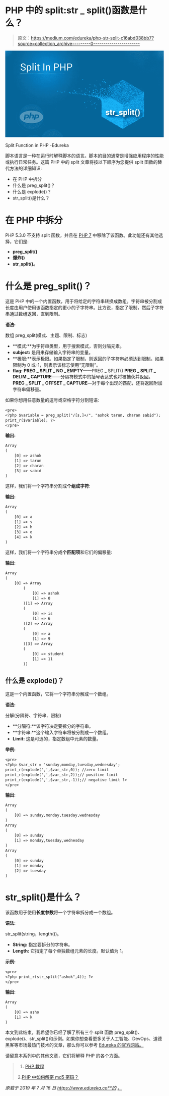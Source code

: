 # PHP 中的 split:str _ split()函数是什么？

> 原文：<https://medium.com/edureka/php-str-split-c16abd038bb7?source=collection_archive---------0----------------------->

![](img/a45b35a45a2b252df528505909b05416.png)

Split Function in PHP -Edureka

脚本语言是一种在运行时解释脚本的语言。脚本的目的通常是增强应用程序的性能或执行日常任务。这篇 PHP 中的 split 文章将按以下顺序为您提供 split 函数的替代方法的详细知识:

*   在 PHP 中拆分
*   什么是 preg_split()？
*   什么是 explode()？
*   str_split()是什么？

# 在 PHP 中拆分

PHP 5.3.0 不支持 split 函数，并且在 [PHP 7](https://www.php.net/downloads.php) 中移除了该函数。此功能还有其他选择，它们是:

*   **preg_split()**
*   **爆炸()**
*   **str_split()。**

# 什么是 preg_split()？

这是 PHP 中的一个内置函数，用于将给定的字符串转换成数组。字符串被分割成长度由用户使用该函数指定的更小的子字符串。比方说，指定了限制，然后子字符串通过数组返回，直到限制。

**语法:**

数组 preg_split(模式、主题、限制、标志)

*   **模式:**为字符串类型，用于搜索模式，否则分隔元素。
*   **subject:** 是用来存储输入字符串的变量。
*   **极限:**表示极限。如果指定了限制，则返回的子字符串必须达到限制。如果限制为 0 或-1，则表示该标志使用“无限制”。
*   **flag:**
    **PREG _ SPLIT _ NO _ EMPTY**——PREG _ SPLIT()
    **PREG _ SPLIT _ DELIM _ CAPTURE**——分隔符模式中的括号表达式也将被捕获并返回。
    **PREG _ SPLIT _ OFFSET _ CAPTURE**—对于每个出现的匹配，还将返回附加字符串偏移量。

如果你想用任意数量的逗号或空格字符分割短语:

```
<pre>
<?php $variable = preg_split("/[s,]+/", "ashok tarun, charan sabid"); print_r($variable); ?>
</pre>
```

**输出:**

```
Array
(
    [0] => ashok
    [1] => tarun
    [2] => charan
    [3] => sabid
)
```

这样，我们将一个字符串分割成**个组成字符**:

**输出:**

```
Array
(
    [0] => a
    [1] => s
    [2] => h
    [3] => o
    [4] => k
)
```

这样，我们将一个字符串分成**个匹配项**和它们的偏移量:

**输出:**

```
Array
(
    [0] => Array
        (
            [0] => ashok
            [1] => 0
        )[1] => Array
        (
            [0] => is
            [1] => 6
        )[2] => Array
        (
            [0] => a
            [1] => 9
        )[3] => Array
        (
            [0] => student
            [1] => 11
        ))
```

## **什么是 explode()？**

这是一个内置函数，它将一个字符串分解成一个数组。

**语法:**

分解(分隔符、字符串、限制)

*   **分隔符:**该字符决定要拆分的字符串。
*   **字符串:**这个输入字符串将被分割成一个数组。
*   **Limit:** 这是可选的，指定数组中元素的数量。

**举例:**

```
<pre>
<?php $var_str = 'sunday,monday,tuesday,wednesday'; print_r(explode(',',$var_str,0)); //zero limit print_r(explode(',',$var_str,2));// positive limit print_r(explode(',',$var_str,-1));// negative limit ?>
</pre>
```

**输出:**

```
Array
(
    [0] => sunday,monday,tuesday,wednesday
)
Array
(
    [0] => sunday
    [1] => monday,tuesday,wednesday
)
Array
(
    [0] => sunday
    [1] => monday
    [2] => tuesday
)
```

# str_split()是什么？

该函数用于使用**长度参数**将一个字符串拆分成一个数组。

**语法:**

str_split(string，length())。

*   **String:** 指定要拆分的字符串。
*   **Length:** 它指定了每个单独数组元素的长度。默认值为 1。

**示例:**

```
<pre>
<?php print_r(str_split("ashok",4)); ?>
</pre>
```

**输出:**

```
Array
(
    [0] => asho
    [1] => k
)
```

本文到此结束，我希望你已经了解了所有三个 split 函数 preg_split()、explode()、str_split()和示例。如果你想查看更多关于人工智能、DevOps、道德黑客等市场最热门技术的文章，那么你可以参考 [Edureka 的官方网站。](https://www.edureka.co/blog/?utm_source=medium&utm_medium=content-link&utm_campaign=php-str-split)

请留意本系列中的其他文章，它们将解释 PHP 的各个方面。

> 1. [PHP 教程](/edureka/php-tutorial-beginners-guide-to-php-f78a189de6f)
> 
> 2.[PHP 中如何解密 md5 密码？](/edureka/decrypt-md5-password-php-c9cb0f927922)

*原载于 2019 年 7 月 16 日 https://www.edureka.co**的* [*。*](https://www.edureka.co/blog/php-str-split/)